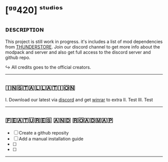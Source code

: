 # [ᵍᵍ420] ˢᵗᵘᵈⁱᵒˢ
## ᴅᴇsᴄʀɪᴘᴛɪᴏɴ
This project is still work in progress. it's includes a list of mod dependencies from [THUNDERSTORE](https://valheim.thunderstore.io). 
Join our discord channel to get more info about the modpack and server and also get full access to the discord server and github repo. 

↪ All credits goes to the official creators.

-----
## 🇮‌🇳‌🇸‌🇹‌🇦‌🇱‌🇱‌🇦‌🇹‌🇮‌🇴🇳‌
I. Download our latest via [discord](discord.gg/fWyugRFsCt) and get [winrar](https://www.winrar.com) to extra
II. Test
III. Test

-----
## 🇫‌🇪‌🇦‌🇹‌🇺‌🇷‌🇪‌🇸‌ 🇦‌🇳‌🇩‌ 🇷‌🇴‌🇦‌🇩‌🇲‌🇦‌🇵‌
- [ ] Create a github reposity
- [ ] Add a manual installation guide
- [ ] 
- [ ] 

-----